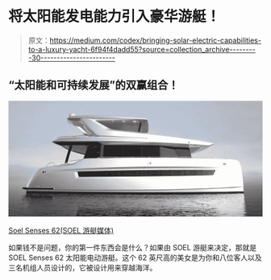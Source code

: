 # 将太阳能发电能力引入豪华游艇！

> 原文：<https://medium.com/codex/bringing-solar-electric-capabilities-to-a-luxury-yacht-6f94f4dadd55?source=collection_archive---------30----------------------->

## “太阳能和可持续发展”的双赢组合！

![](img/e6c4084ef492208109eca92d40303177.png)

[Soel Senses 62(SOEL 游艇媒体)](https://soelyachts.com/soelsenses62/)

如果钱不是问题，你的第一件东西会是什么？如果由 SOEL 游艇来决定，那就是 SOEL Senses 62 太阳能电动游艇。这个 62 英尺高的美女是为你和八位客人以及三名机组人员设计的，它被设计用来穿越海洋。